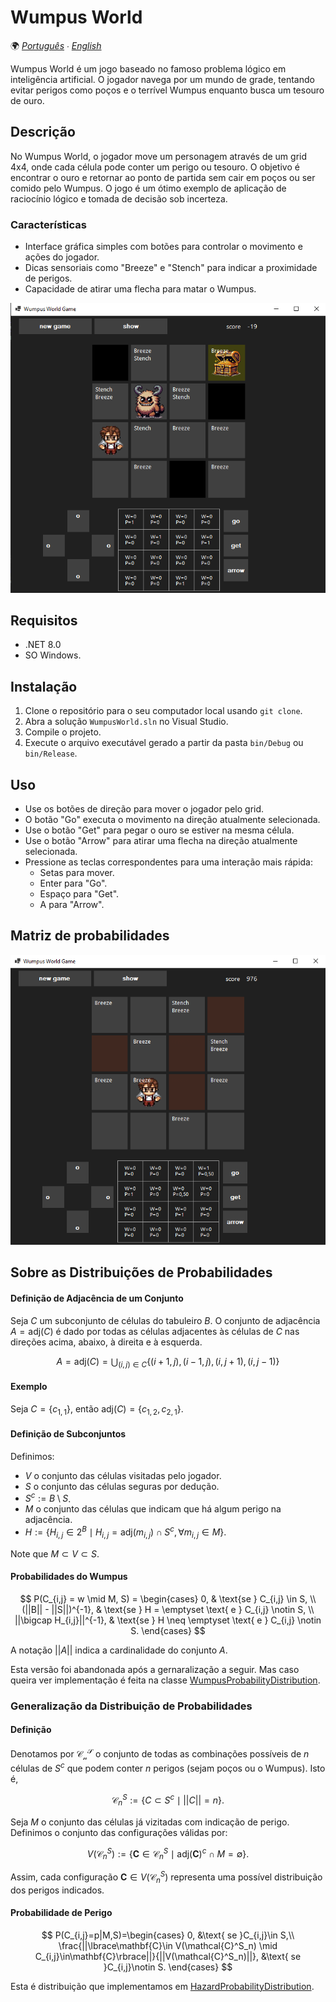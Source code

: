 # Wumpus World

🌍 *[Português](README.md) ∙ [English](README_en.md)*

Wumpus World é um jogo baseado no famoso problema lógico em inteligência artificial. O jogador navega por um mundo de grade, tentando evitar perigos como poços e o terrível Wumpus enquanto busca um tesouro de ouro.

## Descrição

No Wumpus World, o jogador move um personagem através de um grid 4x4, onde cada célula pode conter um perigo ou tesouro. O objetivo é encontrar o ouro e retornar ao ponto de partida sem cair em poços ou ser comido pelo Wumpus. O jogo é um ótimo exemplo de aplicação de raciocínio lógico e tomada de decisão sob incerteza.

### Características

- Interface gráfica simples com botões para controlar o movimento e ações do jogador.
- Dicas sensoriais como "Breeze" e "Stench" para indicar a proximidade de perigos.
- Capacidade de atirar uma flecha para matar o Wumpus.

![img](print.png)

## Requisitos

- .NET 8.0
- SO Windows.

## Instalação

1. Clone o repositório para o seu computador local usando `git clone`.
2. Abra a solução `WumpusWorld.sln` no Visual Studio.
3. Compile o projeto.
4. Execute o arquivo executável gerado a partir da pasta `bin/Debug` ou `bin/Release`.

## Uso

- Use os botões de direção para mover o jogador pelo grid.
- O botão "Go" executa o movimento na direção atualmente selecionada.
- Use o botão "Get" para pegar o ouro se estiver na mesma célula.
- Use o botão "Arrow" para atirar uma flecha na direção atualmente selecionada.
- Pressione as teclas correspondentes para uma interação mais rápida:
  - Setas para mover.
  - Enter para "Go".
  - Espaço para "Get".
  - A para "Arrow".

## Matriz de probabilidades

![img2](print2.png)


## Sobre as Distribuições de Probabilidades

#### Definição de Adjacência de um Conjunto
Seja $C$ um subconjunto de células do tabuleiro $B$. O conjunto de adjacência $A = \text{adj}(C)$ é dado por todas as células adjacentes às células de $C$ nas direções acima, abaixo, à direita e à esquerda.

$$
A = \text{adj}(C) = \bigcup_{(i,j)\in C}\big\lbrace (i+1,j), (i-1,j), (i,j+1), (i,j-1)\big\rbrace
$$

#### Exemplo
Seja $C = \lbrace c_{1,1} \rbrace$, então $\text{adj}(C) = \lbrace c_{1,2}, c_{2,1} \rbrace$.

#### Definição de Subconjuntos
Definimos:
- $V$ o conjunto das células visitadas pelo jogador.
- $S$ o conjunto das células seguras por dedução.
- $S^c := B \setminus S$.
- $M$ o conjunto das células que indicam que há algum perigo na adjacência.
- $H := \big\lbrace H_{i,j} \in 2^B \mid H_{i,j} = \text{adj}(m_{i,j}) \cap S^c, \forall m_{i,j} \in M \big\rbrace$.

Note que $M \subset V \subset S$.

#### Probabilidades do Wumpus
$$
P(C_{i,j} = w \mid M, S) = 
\begin{cases} 
0, & \text{se } C_{i,j} \in S, \\
(||B|| - ||S||)^{-1}, & \text{se } H = \emptyset \text{ e } C_{i,j} \notin S, \\
||\bigcap H_{i,j}||^{-1}, & \text{se } H \neq \emptyset \text{ e } C_{i,j} \notin S.
\end{cases}
$$

A notação $||A||$ indica a cardinalidade do conjunto $A$.

Esta versão foi abandonada após a gernaralização a seguir. Mas caso queira ver implementação é feita na classe [WumpusProbabilityDistribution](WumpusProbabilityDistribution.cs).


### Generalização da Distribuição de Probabilidades

#### Definição
Denotamos por $\mathcal{C^S_n}$ o conjunto de todas as combinações possíveis de $n$ células de $S^c$ que podem conter $n$ perigos (sejam poços ou o Wumpus). Isto é,

$$
\mathcal{C}^S_n:=\big\lbrace C\subset S^c \mid ||C||=n \big\rbrace.
$$

Seja $M$ o conjunto das células já vizitadas com indicação de perigo. Definimos o conjunto das configurações válidas por:

$$
V(\mathcal{C}^S_n):=\big\lbrace \mathbf{C}\in\mathcal{C}^S_n \mid \text{adj}(\mathbf{C})^c\cap M = \emptyset \big\rbrace.
$$

Assim, cada configuração $\mathbf{C}\in V(\mathcal{C}^S_n)$ representa uma possível distribuição dos perigos indicados.

#### Probabilidade de Perigo

$$
P(C_{i,j}=p|M,S)=\begin{cases}
0, &\text{ se }C_{i,j}\in S,\\
\frac{||\lbrace\mathbf{C}\in V(\mathcal{C}^S_n) \mid C_{i,j}\in\mathbf{C}\rbrace||}{||V(\mathcal{C}^S_n)||}, &\text{ se }C_{i,j}\notin S.
\end{cases}
$$

Esta é distribuição que implementamos em [HazardProbabilityDistribution](HazardProbabilityDistribution.cs).